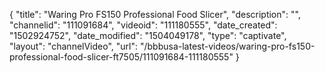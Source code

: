 {
    "title": "Waring Pro FS150 Professional Food Slicer",
    "description": "",
    "channelid": "111091684",
    "videoid": "111180555",
    "date_created": "1502924752",
    "date_modified": "1504049178",
    "type": "captivate",
    "layout": "channelVideo",
    "url": "\/bbbusa-latest-videos\/waring-pro-fs150-professional-food-slicer-ft7505\/111091684-111180555"
}